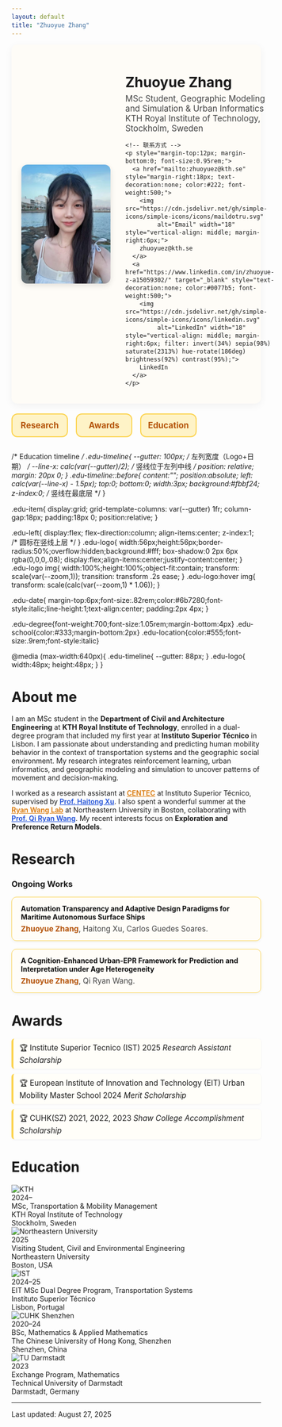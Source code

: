 ```yaml
---
layout: default
title: "Zhuoyue Zhang"
---
```


<div style="display:flex; align-items:center; gap:30px; background:#fefcf7; padding:20px; border-radius:12px; box-shadow:0 4px 16px rgba(0,0,0,0.05);">

  <!-- 左边头像 -->
  <img src="/assets/img/IMG_8112.jpeg" alt="Zhuoyue Zhang" width="180" style="border-radius:12px; box-shadow:0 4px 12px rgba(0,0,0,.12);">

  <!-- 右边文字 -->
  <div>
    <h1 style="margin-bottom:6px;">Zhuoyue Zhang</h1>
    <p style="margin:0; font-size:1.05rem; color:#444;">MSc Student, Geographic Modeling and Simulation & Urban Informatics<br>
    KTH Royal Institute of Technology, Stockholm, Sweden</p> 

    <!-- 联系方式 -->
    <p style="margin-top:12px; margin-bottom:0; font-size:0.95rem;">
      <a href="mailto:zhuoyuez@kth.se" style="margin-right:18px; text-decoration:none; color:#222; font-weight:500;">
        <img src="https://cdn.jsdelivr.net/gh/simple-icons/simple-icons/icons/maildotru.svg"
             alt="Email" width="18" style="vertical-align: middle; margin-right:6px;">
        zhuoyuez@kth.se
      </a>
      <a href="https://www.linkedin.com/in/zhuoyue-z-a15059302/" target="_blank" style="text-decoration:none; color:#0077b5; font-weight:500;">
        <img src="https://cdn.jsdelivr.net/gh/simple-icons/simple-icons/icons/linkedin.svg"
             alt="LinkedIn" width="18" style="vertical-align: middle; margin-right:6px; filter: invert(34%) sepia(98%) saturate(2313%) hue-rotate(186deg) brightness(92%) contrast(95%);">
        LinkedIn
      </a>
    </p>
  </div>

</div>

<!-- Nav -->
<style>
  .navbar{
    display:grid;
    grid-template-columns: repeat(4, minmax(0,1fr)); /* 四个按钮均分整行 */
    gap:16px;
    margin:20px 0 28px;
  }
  .navbar a{
    display:block;
    text-align:center;
    padding:14px 0;
    border:2px solid #fcd34d;       /* 金黄描边 */
    border-radius:12px;
    background:#fef3c7;              /* 浅黄底 */
    color:#b45309 !important;        /* 深琥珀字色 */
    text-decoration:none !important; /* 去掉下划线 */
    font-weight:700;
    font-size:1.05rem;
    line-height:1;
    transition:all .2s ease;
  }
  .navbar a:hover{
  background: linear-gradient(90deg, #fcd34d, #fbbf24);
  transform: translateY(-2px);
  box-shadow:0 4px 12px rgba(249,115,22,.25);
}
  /* 小屏自适应：手机上两列 */
  @media (max-width: 640px){
    .navbar{ grid-template-columns: repeat(2, minmax(0,1fr)); }
  }
</style>

<div class="navbar">
  <a href="#research">Research</a>
  <a href="#awards">Awards</a>
  <a href="#education">Education</a>
</div>

<style>
/* Research 卡片 */
.research-list {
  display: grid;
  gap: 16px;
  margin: 12px 0 28px;
}
.research-item {
  background: #fffdf8;
  border: 1px solid #fcd34d;
  border-radius: 10px;
  padding: 14px 18px;
  box-shadow: 0 2px 6px rgba(0,0,0,0.05);
  transition: transform .2s ease, box-shadow .2s ease;
}
.research-item:hover {
  transform: translateY(-3px);
  box-shadow: 0 4px 12px rgba(0,0,0,0.12);
}
.research-title {
  font-weight: 700;
  color: #111;
  margin-bottom: 6px;
}
.research-authors {
  font-size: 0.95rem;
  color: #444;
}
.research-authors strong {
  color: #b45309; /* 深琥珀色，高亮自己名字 */
}

/* Awards 列表 */
.awards-list {
  list-style: none;
  padding-left: 0;
  margin: 12px 0 28px;
}
.awards-list li {
  padding: 8px 12px;
  margin-bottom: 10px;
  border-left: 4px solid #fcd34d;
  background: #fffef9;
  border-radius: 6px;
  font-size: 0.95rem;
  box-shadow: 0 1px 4px rgba(0,0,0,0.05);
}
.awards-list li::before {
  content: "🏆 ";
}
</style>
/* Education timeline */
  .edu-timeline{
    --gutter: 100px;                 /* 左列宽度（Logo+日期） */
    --line-x: calc(var(--gutter)/2); /* 竖线位于左列中线 */
    position: relative;
    margin: 20px 0;
  }
  .edu-timeline::before{
    content:"";
    position:absolute;
    left: calc(var(--line-x) - 1.5px);
    top:0; bottom:0;
    width:3px; background:#fbbf24;
    z-index:0;                        /* 竖线在最底层 */
  }

  .edu-item{
    display:grid;
    grid-template-columns: var(--gutter) 1fr;
    column-gap:18px;
    padding:18px 0;
    position:relative;
  }

  .edu-left{
    display:flex;
    flex-direction:column;
    align-items:center;
    z-index:1;                        /* 圆标在竖线上层 */
  }
  .edu-logo{
    width:56px;height:56px;border-radius:50%;overflow:hidden;background:#fff;
    box-shadow:0 2px 6px rgba(0,0,0,.08);
    display:flex;align-items:center;justify-content:center;
  }
  .edu-logo img{
    width:100%;height:100%;object-fit:contain;
    transform: scale(var(--zoom,1)); transition: transform .2s ease;
  }
  .edu-logo:hover img{ transform: scale(calc(var(--zoom,1) * 1.06)); }

  .edu-date{
    margin-top:6px;font-size:.82rem;color:#6b7280;font-style:italic;line-height:1;text-align:center;
    padding:2px 4px;
  }

  .edu-degree{font-weight:700;font-size:1.05rem;margin-bottom:4px}
  .edu-school{color:#333;margin-bottom:2px}
  .edu-location{color:#555;font-size:.9rem;font-style:italic}

  @media (max-width:640px){
    .edu-timeline{ --gutter: 88px; }
    .edu-logo{ width:48px; height:48px; }
  }
</style>
# About me
I am an MSc student in the **Department of Civil and Architecture Engineering** at **KTH Royal Institute of Technology**, enrolled in a dual-degree program that included my first year at **Instituto Superior Técnico** in Lisbon. I am passionate about understanding and predicting human mobility behavior in the context of transportation systems and the geographic social environment. My research integrates reinforcement learning, urban informatics, and geographic modeling and simulation to uncover patterns of movement and decision-making.  

I worked as a research assistant at <a href="http://www.centec.tecnico.ulisboa.pt/en/index.aspx" target="_blank" style="color:#d97706; font-weight:600;">CENTEC</a> at Instituto Superior Técnico, supervised by <a href="https://scholar.google.com/citations?user=zrsb6awAAAAJ&hl=en" target="_blank" style="color:#1d4ed8; font-weight:600;">Prof. Haitong Xu</a>. I also spent a wonderful summer at the <a href="https://sites.google.com/view/uirlab/home?authuser=0" target="_blank" style="color:#d97706; font-weight:600;">Ryan Wang Lab</a> at Northeastern University in Boston, collaborating with <a href="https://coe.northeastern.edu/people/wang-qi/" target="_blank" style="color:#1d4ed8; font-weight:600;">Prof. Qi Ryan Wang</a>. My recent interests focus on **Exploration and Preference Return Models**.  

# Research

### Ongoing Works
<div class="research-list">
  <div class="research-item">
    <div class="research-title">Automation Transparency and Adaptive Design Paradigms for Maritime Autonomous Surface Ships</div>
    <div class="research-authors"><strong>Zhuoyue Zhang</strong>, Haitong Xu, Carlos Guedes Soares.</div>
  </div>

  <div class="research-item">
    <div class="research-title">A Cognition-Enhanced Urban-EPR Framework for Prediction and Interpretation under Age Heterogeneity</div>
    <div class="research-authors"><strong>Zhuoyue Zhang</strong>, Qi Ryan Wang.</div>
  </div>
</div>

# Awards
<ul class="awards-list">
  <li>Institute Superior Tecnico (IST) 2025 <em>Research Assistant Scholarship</em></li>
  <li>European Institute of Innovation and Technology (EIT) Urban Mobility Master School 2024 <em>Merit Scholarship</em></li>
  <li>CUHK(SZ) 2021, 2022, 2023 <em>Shaw College Accomplishment Scholarship</em></li>
</ul>

# Education
<div class="edu-timeline">
  <!-- KTH -->
  <div class="edu-item">
    <div class="edu-left">
      <div class="edu-logo" style="--zoom:1.05;">
        <img src="https://cdn.brandfetch.io/idCCf1QEQj/theme/dark/logo.svg?c=1dxbfHSJFAPEGdCLU4o5B" alt="KTH">
      </div>
      <div class="edu-date">2024–</div>
    </div>
    <div class="edu-right">
      <div class="edu-degree">MSc, Transportation &amp; Mobility Management</div>
      <div class="edu-school">KTH Royal Institute of Technology</div>
      <div class="edu-location">Stockholm, Sweden</div>
    </div>
  </div>

  <!-- Northeastern -->
  <div class="edu-item">
    <div class="edu-left">
      <div class="edu-logo" style="--zoom:1.15;">
        <img src="https://brand.northeastern.edu/wp-content/uploads/2025/01/seal-black.svg" alt="Northeastern University">
      </div>
      <div class="edu-date">2025</div>
    </div>
    <div class="edu-right">
      <div class="edu-degree">Visiting Student, Civil and Environmental Engineering</div>
      <div class="edu-school">Northeastern University</div>
      <div class="edu-location">Boston, USA</div>
    </div>
  </div>

  <!-- IST (EIT) -->
  <div class="edu-item">
    <div class="edu-left">
      <div class="edu-logo" style="--zoom:1.10;">
        <img src="https://upload.wikimedia.org/wikipedia/commons/thumb/3/34/ULisboa_logo.svg/406px-ULisboa_logo.svg.png" alt="IST">
      </div>
      <div class="edu-date">2024–25</div>
    </div>
    <div class="edu-right">
      <div class="edu-degree">EIT MSc Dual Degree Program, Transportation Systems</div>
      <div class="edu-school">Instituto Superior Técnico</div>
      <div class="edu-location">Lisbon, Portugal</div>
    </div>
  </div>

  <!-- CUHK(SZ) -->
  <div class="edu-item">
    <div class="edu-left">
      <div class="edu-logo" style="--zoom:1.18;">
        <img src="https://images.seeklogo.com/logo-png/45/2/the-chinese-university-of-hong-kong-logo-png_seeklogo-456292.png" alt="CUHK Shenzhen">
      </div>
      <div class="edu-date">2020–24</div>
    </div>
    <div class="edu-right">
      <div class="edu-degree">BSc, Mathematics &amp; Applied Mathematics</div>
      <div class="edu-school">The Chinese University of Hong Kong, Shenzhen</div>
      <div class="edu-location">Shenzhen, China</div>
    </div>
  </div>

  <!-- TU Darmstadt -->
  <div class="edu-item">
    <div class="edu-left">
      <div class="edu-logo" style="--zoom:1.35;">
        <img src="https://upload.wikimedia.org/wikipedia/commons/thumb/2/24/TU_Darmstadt_Logo.svg/1599px-TU_Darmstadt_Logo.svg.png" alt="TU Darmstadt">
      </div>
      <div class="edu-date">2023</div>
    </div>
    <div class="edu-right">
      <div class="edu-degree">Exchange Program, Mathematics</div>
      <div class="edu-school">Technical University of Darmstadt</div>
      <div class="edu-location">Darmstadt, Germany</div>
    </div>
  </div>
</div>


<hr>
<div class="small">Last updated: August 27, 2025</div>
